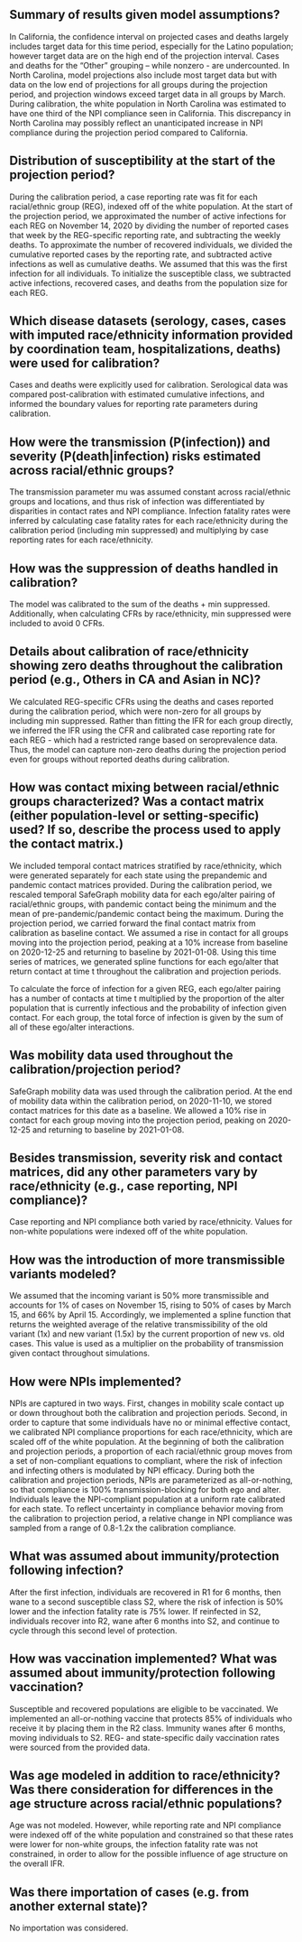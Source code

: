 ## Summary of results given model assumptions? 
In California, the confidence interval on projected cases and deaths largely includes target data for this time period, especially for the Latino population; however target data are on the high end of the projection interval. Cases and deaths for the “Other” grouping – while nonzero - are undercounted. In North Carolina, model projections also include most target data but with data on the low end of projections for all groups during the projection period, and projection windows exceed target data in all groups by March.  During calibration, the white population in North Carolina was estimated to have one third of the NPI compliance seen in California. This discrepancy in North Carolina may possibly reflect an unanticipated increase in NPI compliance during the projection period compared to California.

## Distribution of susceptibility at the start of the projection period? 
During the calibration period, a case reporting rate was fit for each racial/ethnic group (REG), indexed off of the white population. At the start of the projection period, we approximated the number of active infections for each REG on November 14, 2020 by dividing the number of reported cases that week by the REG-specific reporting rate, and subtracting the weekly deaths. To approximate the number of recovered individuals, we divided the cumulative reported cases by the reporting rate, and subtracted active infections as well as cumulative deaths. We assumed that this was the first infection for all individuals. To initialize the susceptible class, we subtracted active infections, recovered cases, and deaths from the population size for each REG. 

## Which disease datasets (serology, cases, cases with imputed race/ethnicity information provided by coordination team, hospitalizations, deaths) were used for calibration? 
Cases and deaths were explicitly used for calibration. Serological data was compared post-calibration with estimated cumulative infections, and informed the boundary values for reporting rate parameters during calibration. 

## How were the transmission (P(infection)) and severity (P(death|infection) risks estimated across racial/ethnic groups? 
The transmission parameter mu was assumed constant across racial/ethnic groups and locations, and thus risk of infection was differentiated by disparities in contact rates and NPI compliance. Infection fatality rates were inferred by calculating case fatality rates for each race/ethnicity during the calibration period (including min suppressed) and multiplying by case reporting rates for each race/ethnicity. 

## How was the suppression of deaths handled in calibration? 
The model was calibrated to the sum of the deaths + min suppressed.  Additionally, when calculating CFRs by race/ethnicity, min suppressed were included to avoid 0 CFRs.

## Details about calibration of race/ethnicity showing zero deaths throughout the calibration period (e.g., Others in CA and Asian in NC)? 
We calculated REG-specific CFRs using the deaths and cases reported during the calibration period, which were non-zero for all groups by including min suppressed. Rather than fitting the IFR for each group directly, we inferred the IFR using the CFR and calibrated case reporting rate for each REG - which had a restricted range based on seroprevalence data. Thus, the model can capture non-zero deaths during the projection period even for groups without reported deaths during calibration.

## How was contact mixing between racial/ethnic groups characterized? Was a contact matrix (either population-level or setting-specific) used? If so, describe the process used to apply the contact matrix.)
We included temporal contact matrices stratified by race/ethnicity, which were generated separately for each state using the prepandemic and pandemic contact matrices provided. During the calibration period, we rescaled temporal SafeGraph mobility data for each ego/alter pairing of racial/ethnic groups, with pandemic contact being the minimum and the mean of pre-pandemic/pandemic contact being the maximum. During the projection period, we carried forward the final contact matrix from calibration as baseline contact. We assumed a rise in contact for all groups moving into the projection period, peaking at a 10% increase from baseline on 2020-12-25 and returning to baseline by 2021-01-08. Using this time series of matrices, we generated spline functions for each ego/alter that return contact at time t throughout the calibration and projection periods. 

To calculate the force of infection for a given REG, each ego/alter pairing has a number of contacts at time t multiplied by the proportion of the alter population that is currently infectious and the probability of infection given contact. For each group, the total force of infection is given by the sum of all of these ego/alter interactions. 

## Was mobility data used throughout the calibration/projection period? 
SafeGraph mobility data was used through the calibration period. At the end of mobility data within the calibration period, on 2020-11-10, we stored contact matrices for this date as a baseline. We allowed a 10% rise in contact for each group moving into the projection period, peaking on 2020-12-25 and returning to baseline by 2021-01-08. 

## Besides transmission, severity risk and contact matrices, did any other parameters vary by race/ethnicity (e.g., case reporting, NPI compliance)? 
Case reporting and NPI compliance both varied by race/ethnicity. Values for non-white populations were indexed off of the white population.  

## How was the introduction of more transmissible variants modeled? 
We assumed that the incoming variant is 50% more transmissible and accounts for 1% of cases on November 15, rising to 50% of cases by March 15, and 66% by April 15. Accordingly, we implemented a spline function that returns the weighted average of the relative transmissibility of the old variant (1x) and new variant (1.5x) by the current proportion of new vs. old cases.  This value is used as a multiplier on the probability of transmission given contact throughout simulations.  

## How were NPIs implemented? 
NPIs are captured in two ways. First, changes in mobility scale contact up or down throughout both the calibration and projection periods. Second, in order to capture that some individuals have no or minimal effective contact, we calibrated NPI compliance proportions for each race/ethnicity, which are scaled off of the white population. At the beginning of both the calibration and projection periods, a proportion of each racial/ethnic group moves from a set of non-compliant equations to compliant, where the risk of infection and infecting others is modulated by NPI efficacy. During both the calibration and projection periods, NPIs are parameterized as all-or-nothing, so that compliance is 100% transmission-blocking for both ego and alter.  Individuals leave the NPI-compliant population at a uniform rate calibrated for each state. To reflect uncertainty in compliance behavior moving from the calibration to projection period, a relative change in NPI compliance was sampled from a range of 0.8-1.2x the calibration compliance.

## What was assumed about immunity/protection following infection? 
After the first infection, individuals are recovered in R1 for 6 months, then wane to a second susceptible class S2, where the risk of infection is 50% lower and the infection fatality rate is 75% lower. If reinfected in S2, individuals recover into R2, wane after 6 months into S2, and continue to cycle through this second level of protection. 

## How was vaccination implemented? What was assumed about immunity/protection following vaccination? 
Susceptible and recovered populations are eligible to be vaccinated. We implemented an all-or-nothing vaccine that protects 85% of individuals who receive it by placing them in the R2 class. Immunity wanes after 6 months, moving individuals to S2. REG- and state-specific daily vaccination rates were sourced from the provided data.

## Was age modeled in addition to race/ethnicity? Was there consideration for differences in the age structure across racial/ethnic populations? 
Age was not modeled. However, while reporting rate and NPI compliance were indexed off of the white population and constrained so that these rates were lower for non-white groups, the infection fatality rate was not constrained, in order to allow for the possible influence of age structure on the overall IFR. 

## Was there importation of cases (e.g. from another external state)? 
No importation was considered. 
